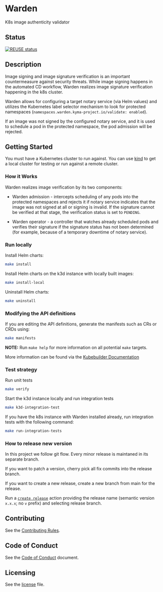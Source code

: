 # Warden

K8s image authenticity validator

## Status

[![REUSE status](https://api.reuse.software/badge/github.com/kyma-project/warden)](https://api.reuse.software/info/github.com/kyma-project/warden)

## Description

Image signing and image signature verification is an important countermeasure against security threats.
While image signing happens in the automated CD workflow, Warden realizes image signature verification happening in the k8s cluster.

Warden allows for configuring a target notary service (via Helm values) and utilizes the Kubernetes label selector mechanism to look for protected namespaces (`namespaces.warden.kyma-project.io/validate: enabled`).

If an image was not signed by the configured notary service, and it is used to schedule a pod in the protected namespace, the pod admission will be rejected.

## Getting Started

You must have a Kubernetes cluster to run against. You can use [kind](https://sigs.k8s.io/kind) to get a local cluster for testing or run against a remote cluster.

### How it Works

Warden realizes image verification by its two components:

 -  Warden admission  -  intercepts scheduling of any pods into the protected namespaces and rejects it if notary service indicates that the image was not signed at all or signing is invalid. If the signature cannot be verified at that stage, the verification status is set to `PENDING`. 

 - Warden operator - a controller that watches already scheduled pods and verifies their signature if the signature status has not been determined (for example, because of a temporary downtime of notary service).

### Run locally
Install Helm charts:

```sh
make install
```

Install Helm charts on the k3d instance with locally built images:

```sh
make install-local
```

Uninstall Helm charts:

```sh
make uninstall
```

### Modifying the API definitions

If you are editing the API definitions, generate the manifests such as CRs or CRDs using:

```sh
make manifests
```

**NOTE:** Run `make help` for more information on all potential `make` targets.

More information can be found via the [Kubebuilder Documentation](https://book.kubebuilder.io/introduction.html)

### Test strategy

Run unit tests
```sh
make verify
```
Start the k3d instance locally and run integration tests
```sh
make k3d-integration-test
```

If you have the k8s instance with Warden installed already, run integration tests with the following command:
```sh
make run-integration-tests
```

### How to release new version

In this project we follow git flow. Every minor release is maintaned in its separate branch.

If you want to patch a version, cherry pick all fix commits into the release branch.

If you want to create a new release, create a new branch from main for the release.

Run a [`create release`](https://github.com/kyma-project/warden/actions/workflows/create-release.yaml) action providing the release name (semantic version `x.x.x`; no `v` prefix) and selecting release branch.

## Contributing

See the [Contributing Rules](CONTRIBUTING.md).

## Code of Conduct

See the [Code of Conduct](CODE_OF_CONDUCT.md) document.

## Licensing

See the [license](./LICENSE) file.
